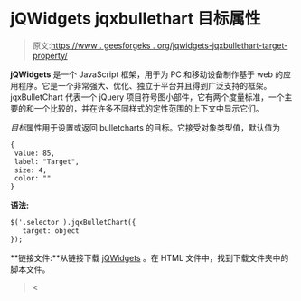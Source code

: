 # jQWidgets jqxbullethart 目标属性

> 原文:[https://www . geesforgeks . org/jqwidgets-jqxbullethart-target-property/](https://www.geeksforgeeks.org/jqwidgets-jqxbulletchart-target-property/)

**jQWidgets** 是一个 JavaScript 框架，用于为 PC 和移动设备制作基于 web 的应用程序。它是一个非常强大、优化、独立于平台并且得到广泛支持的框架。jqxBulletChart 代表一个 jQuery 项目符号图小部件，它有两个度量标准，一个主要的和一个比较的，并在许多不同样式的定性范围的上下文中显示它们。

*目标*属性用于设置或返回 bulletcharts 的目标。它接受对象类型值，默认值为

```html
{ 
 value: 85, 
 label: "Target",
 size: 4, 
 color: ""
}
```

**语法:**

```html
$('.selector').jqxBulletChart({
   target: object
});
```

**链接文件:**从链接下载 [jQWidgets](https://www.jqwidgets.com/download/) 。在 HTML 文件中，找到下载文件夹中的脚本文件。

> <link rel="”stylesheet”" href="”jqwidgets/styles/jqx.base.css”" type="”text/css”"><